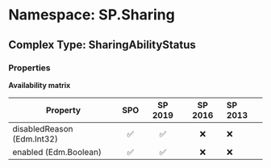 # Namespace: SP.Sharing

## Complex Type: SharingAbilityStatus

### Properties

**Availability matrix**

Property | SPO | SP 2019 | SP 2016 | SP 2013
----------|:---:|:-------:|:-------:|:-------
disabledReason (Edm.Int32) | ✅ | ✅ | ❌ | ❌
enabled (Edm.Boolean) | ✅ | ✅ | ❌ | ❌
